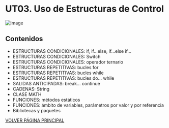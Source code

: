 # UT03. Uso de Estructuras de Control

![image](https://github.com/profeMelola/Programacion-03-2023-24/assets/91023374/dfbe2ca6-adf5-4cd9-92dc-5658cacde7f9)

## Contenidos
- ESTRUCTURAS CONDICIONALES: if, if...else, if...else if...
- ESTRUCTURAS CONDICIONALES: Switch
- ESTRUCTURAS CONDICIONALES: operador ternario
- ESTRUCTURAS REPETITIVAS: bucles for
- ESTRUCTURAS REPETITIVAS: bucles while
- ESTRUCTURAS REPETITIVAS: bucles do... while
- SALIDAS ANTICIPADAS: break... continue
- CADENAS: String
- CLASE MATH
- FUNCIONES: métodos estáticos
- FUNCIONES: ámbito de variables, parámetros por valor y por referencia
- Bibliotecas y paquetes


[VOLVER PÁGINA PRINCIPAL](https://github.com/profeMelola/Programacion-00-2023-24)
